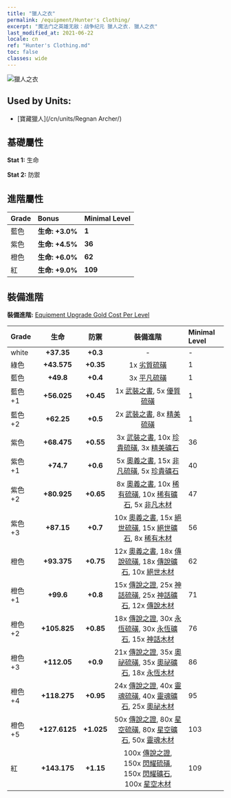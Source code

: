 ```yaml
---
title: "獵人之衣"
permalink: /equipment/Hunter's Clothing/
excerpt: "魔法门之英雄无敌：战争纪元 獵人之衣. 獵人之衣"
last_modified_at: 2021-06-22
locale: cn
ref: "Hunter's Clothing.md"
toc: false
classes: wide
---
```


  ![獵人之衣](/images/e/e_99024.png)

## Used by Units:

* [寶藏獵人](/cn/units/Regnan Archer/) 


## 基礎屬性
 **Stat 1:** 生命

 **Stat 2:** 防禦

## 進階屬性

  |     Grade    |   Bonus | Minimal Level | 
  |:-------------|:--------|:--------------| 
  | 藍色 | **生命: +3.0%** | **1** | 
  | 紫色 | **生命: +4.5%** | **36** | 
  | 橙色 | **生命: +6.0%** | **62** | 
  | 紅 | **生命: +9.0%** | **109** | 


## 裝備進階
 **裝備進階:** [Equipment Upgrade Gold Cost Per Level](/equipment/EquipmentUpgradeCostPerLevel/) 

  |          Grade      | 生命 | 防禦 | 裝備進階 | Minimal Level |
  |:--------------------|:---------:|:---------:|:----------------:|:--------------|
  | white | **+37.35** | **+0.3** | - | - |
  | 綠色 | **+43.575** | **+0.35** | 1x [劣質硫磺](/cn/Items/mat_3/) | 1 |
  | 藍色 | **+49.8** | **+0.4** | 3x [平凡硫磺](/cn/Items/mat_9/) | 1 |
  | 藍色 +1 | **+56.025** | **+0.45** | 1x [武裝之書](/cn/Items/mat_18/), 5x [優質硫磺](/cn/Items/mat_15/) | 1 |
  | 藍色 +2 | **+62.25** | **+0.5** | 2x [武裝之書](/cn/Items/mat_25/), 8x [精美硫磺](/cn/Items/mat_22/) | 1 |
  | 紫色 | **+68.475** | **+0.55** | 3x [武裝之書](/cn/Items/mat_32/), 10x [珍貴硫磺](/cn/Items/mat_29/), 3x [精美礦石](/cn/Items/mat_19/) | 36 |
  | 紫色 +1 | **+74.7** | **+0.6** | 5x [奧義之書](/cn/Items/mat_39/), 15x [非凡硫磺](/cn/Items/mat_36/), 5x [珍貴礦石](/cn/Items/mat_26/) | 40 |
  | 紫色 +2 | **+80.925** | **+0.65** | 8x [奧義之書](/cn/Items/mat_46/), 10x [稀有硫磺](/cn/Items/mat_43/), 10x [稀有礦石](/cn/Items/mat_40/), 5x [非凡木材](/cn/Items/mat_34/) | 47 |
  | 紫色 +3 | **+87.15** | **+0.7** | 10x [奧義之書](/cn/Items/mat_53/), 15x [絕世硫磺](/cn/Items/mat_50/), 15x [絕世礦石](/cn/Items/mat_47/), 8x [稀有木材](/cn/Items/mat_41/) | 56 |
  | 橙色 | **+93.375** | **+0.75** | 12x [奧義之書](/cn/Items/mat_60/), 18x [傳說硫磺](/cn/Items/mat_57/), 18x [傳說礦石](/cn/Items/mat_54/), 10x [絕世木材](/cn/Items/mat_48/) | 62 |
  | 橙色 +1 | **+99.6** | **+0.8** | 15x [傳說之證](/cn/Items/mat_67/), 25x [神話硫磺](/cn/Items/mat_64/), 25x [神話礦石](/cn/Items/mat_61/), 12x [傳說木材](/cn/Items/mat_55/) | 71 |
  | 橙色 +2 | **+105.825** | **+0.85** | 18x [傳說之證](/cn/Items/mat_74/), 30x [永恆硫磺](/cn/Items/mat_71/), 30x [永恆礦石](/cn/Items/mat_68/), 15x [神話木材](/cn/Items/mat_62/) | 76 |
  | 橙色 +3 | **+112.05** | **+0.9** | 21x [傳說之證](/cn/Items/mat_81/), 35x [奧祕硫磺](/cn/Items/mat_78/), 35x [奧祕礦石](/cn/Items/mat_75/), 18x [永恆木材](/cn/Items/mat_69/) | 86 |
  | 橙色 +4 | **+118.275** | **+0.95** | 24x [傳說之證](/cn/Items/mat_88/), 40x [靈魂硫磺](/cn/Items/mat_85/), 40x [靈魂礦石](/cn/Items/mat_82/), 25x [奧祕木材](/cn/Items/mat_76/) | 95 |
  | 橙色 +5 | **+127.6125** | **+1.025** | 50x [傳說之證](/cn/Items/mat_95/), 80x [星空硫磺](/cn/Items/mat_92/), 80x [星空礦石](/cn/Items/mat_89/), 50x [靈魂木材](/cn/Items/mat_83/) | 103 |
  | 紅 | **+143.175** | **+1.15** | 100x [傳說之證](/cn/Items/mat_102/), 150x [閃耀硫磺](/cn/Items/mat_99/), 150x [閃耀礦石](/cn/Items/mat_96/), 100x [星空木材](/cn/Items/mat_90/) | 109 |

